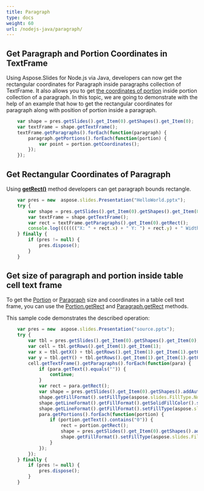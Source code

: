 ```yaml
---
title: Paragraph
type: docs
weight: 60
url: /nodejs-java/paragraph/
---
```



## Get Paragraph and Portion Coordinates in TextFrame ##
Using Aspose.Slides for Node.js via Java, developers can now get the rectangular coordinates for Paragraph inside paragraphs collection of TextFrame. It also allows you to get [the coordinates of portion](https://reference.aspose.com/slides/nodejs-java/aspose.slides/Portion#getCoordinates--) inside portion collection of a paragraph. In this topic, we are going to demonstrate with the help of an example that how to get the rectangular coordinates for paragraph along with position of portion inside a paragraph.

```javascript
    var shape = pres.getSlides().get_Item(0).getShapes().get_Item(0);
    var textFrame = shape.getTextFrame();
    textFrame.getParagraphs().forEach(function(paragraph) {
        paragraph.getPortions().forEach(function(portion) {
            var point = portion.getCoordinates();
        });
    });
```


## **Get Rectangular Coordinates of Paragraph**
Using [**getRect()**](https://reference.aspose.com/slides/nodejs-java/aspose.slides/Paragraph#getRect--) method developers can get paragraph bounds rectangle.

```javascript
    var pres = new  aspose.slides.Presentation("HelloWorld.pptx");
    try {
        var shape = pres.getSlides().get_Item(0).getShapes().get_Item(0);
        var textFrame = shape.getTextFrame();
        var rect = textFrame.getParagraphs().get_Item(0).getRect();
        console.log((((((("X: " + rect.x) + " Y: ") + rect.y) + " Width: ") + rect.width) + " Height: ") + rect.height);
    } finally {
        if (pres != null) {
            pres.dispose();
        }
    }
```

## **Get size of paragraph and portion inside table cell text frame** ##

To get the [Portion](https://reference.aspose.com/slides/nodejs-java/aspose.slides/Portion) or [Paragraph](https://reference.aspose.com/slides/nodejs-java/aspose.slides/Paragraph) size and coordinates in a table cell text frame, you can use the [Portion.getRect](https://reference.aspose.com/slides/nodejs-java/aspose.slides/Portion#getRect--) and [Paragraph.getRect](https://reference.aspose.com/slides/nodejs-java/aspose.slides/Paragraph#getRect--) methods.

This sample code demonstrates the described operation:

```javascript
    var pres = new  aspose.slides.Presentation("source.pptx");
    try {
        var tbl = pres.getSlides().get_Item(0).getShapes().get_Item(0);
        var cell = tbl.getRows().get_Item(1).get_Item(1);
        var x = tbl.getX() + tbl.getRows().get_Item(1).get_Item(1).getOffsetX();
        var y = tbl.getY() + tbl.getRows().get_Item(1).get_Item(1).getOffsetY();
        cell.getTextFrame().getParagraphs().forEach(function(para) {
            if (para.getText().equals("")) {
                continue;
            }
            var rect = para.getRect();
            var shape = pres.getSlides().get_Item(0).getShapes().addAutoShape(aspose.slides.ShapeType.Rectangle, rect.getX() + x, rect.getY() + y, rect.getWidth(), rect.getHeight());
            shape.getFillFormat().setFillType(aspose.slides.FillType.NoFill);
            shape.getLineFormat().getFillFormat().getSolidFillColor().setColor(java.getStaticFieldValue("java.awt.Color", "YELLOW"));
            shape.getLineFormat().getFillFormat().setFillType(aspose.slides.FillType.Solid);
            para.getPortions().forEach(function(portion) {
                if (portion.getText().contains("0")) {
                    rect = portion.getRect();
                    shape = pres.getSlides().get_Item(0).getShapes().addAutoShape(aspose.slides.ShapeType.Rectangle, rect.getX() + x, rect.getY() + y, rect.getWidth(), rect.getHeight());
                    shape.getFillFormat().setFillType(aspose.slides.FillType.NoFill);
                }
            });
        });
    } finally {
        if (pres != null) {
            pres.dispose();
        }
    }
```
